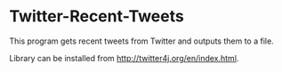 # Twitter-Recent-Tweets

This program gets recent tweets from Twitter and outputs them to a file.

Library can be installed from http://twitter4j.org/en/index.html.
